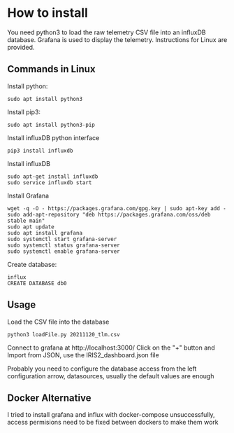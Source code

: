# How to install
You need python3 to load the raw telemetry CSV file into an influxDB database. Grafana is used to display the telemetry. Instructions for Linux are provided.

## Commands in Linux
Install python:
```
sudo apt install python3
```
Install pip3:
```
sudo apt install python3-pip
```
Install influxDB python interface
```
pip3 install influxdb
```
Install influxDB
```
sudo apt-get install influxdb
sudo service influxdb start
```
Install Grafana
```
wget -q -O - https://packages.grafana.com/gpg.key | sudo apt-key add -
sudo add-apt-repository "deb https://packages.grafana.com/oss/deb stable main"
sudo apt update
sudo apt install grafana
sudo systemctl start grafana-server
sudo systemctl status grafana-server
sudo systemctl enable grafana-server
```
Create database:
```
influx
CREATE DATABASE db0
```

## Usage
Load the CSV file into the database
```
python3 loadFile.py 20211120_tlm.csv
```
Connect to grafana at http://localhost:3000/ Click on the "+" button and Import from JSON, use the IRIS2_dashboard.json file

Probably you need to configure the database access from the left configuration arrow, datasources, usually the default values are enough

## Docker Alternative
I tried to install grafana and influx with docker-compose unsuccessfully, access permisions need to be fixed between dockers to make them work
